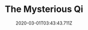 ---
templateKey: blog-post
featuredpost: false
date: 2020-03-01T03:43:43.711Z
featuredimage: /img/quest_bg1.png
imgBg: quest_bg1
title: The Mysterious Qi
description: Within a secret lock-box you found a note with peculiar instructions. It's signed by a 'Mr. Qi'.
reward: The Mysterious Qi 2
tags:
  - Put a Battery Pack in the lock-box in the tunnel next to the bus stop. Leave a Rainbow Shell in the box at the train platform.
---